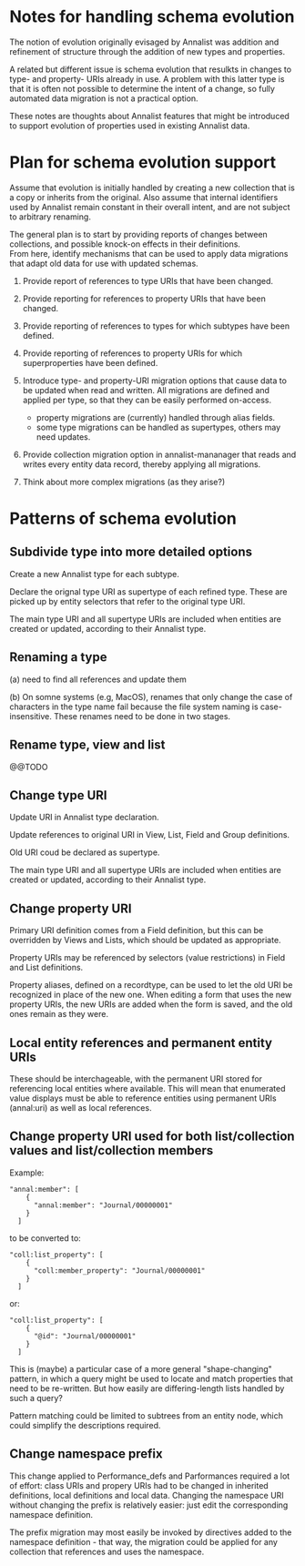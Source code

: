 # Notes for handling schema evolution

The notion of evolution originally evisaged by Annalist was addition and 
refinement of structure through the addition of new types and properties.

A related but different issue is schema evolution that resulkts in changes to
type- and property- URIs already in use.  A problem with this latter type is 
that it is often not possible to determine the intent of a change, so fully
automated data migration is not a practical option.

These notes are thoughts about Annalist features that might be introduced
to support evolution of properties used in existing Annalist data.


# Plan for schema evolution support

Assume that evolution is initially handled by creating a new collection 
that is a copy or inherits from the original.  Also assume that internal 
identifiers used by Annalist remain constant in their overall intent, and 
are not subject to arbitrary renaming.

The general plan is to start by providing reports of changes between 
collections, and possible knock-on effects in their definitions.  
From here, identify mechanisms that can be used to apply data 
migrations that adapt old data for use with updated schemas.

1. Provide report of references to type URIs that have been changed.

2. Provide reporting for references to property URIs that have been changed.

3. Provide reporting of references to types for which subtypes have been defined.

4. Provide reporting of references to property URIs for which superproperties have been defined.

5. Introduce type- and property-URI migration options that cause data to be 
updated when read and written.  All migrations are defined and applied per type,
so that they can be easily performed on-access.

    - property migrations are (currently) handled through alias fields.
    - some type migrations can be handled as supertypes, others may need updates.

7. Provide collection migration option in annalist-mananager that reads and 
writes every entity data record, thereby applying all migrations.

8. Think about more complex migrations (as they arise?)


# Patterns of schema evolution

## Subdivide type into more detailed options

Create a new Annalist type for each subtype.

Declare the orignal type URI as supertype of each refined type.
These are picked up by entity selectors that refer to the original type URI.

The main type URI and all supertype URIs are included when 
entities are created or updated, according to their Annalist type.


## Renaming a type

(a) need to find all references and update them

(b) On somne systems (e.g, MacOS), renames that only change the case of characters in the type name fail because the file system naming is case-insensitive.  These renames need to be done in two stages.


## Rename type, view and list

@@TODO


## Change type URI

Update URI in Annalist type declaration.

Update references to original URI in View, List, Field and Group definitions.

Old URI coud be declared as supertype.

The main type URI and all supertype URIs are included when 
entities are created or updated, according to their Annalist type.


## Change property URI

Primary URI definition comes from a Field definition, but this can be
overridden by Views and Lists, which should be updated as appropriate.

Property URIs may be referenced by selectors (value restrictions) in 
Field and List definitions.

Property aliases, defined on a recordtype, can be used to let the old URI be 
recognized in place of the new one.  When editing a form that uses the new 
property URIs, the new URIs are added when the form is saved, and the old ones 
remain as they were.


## Local entity references and permanent entity URIs

These should be interchageable, with the permanent URI stored for referencing local entities where available.  This will mean that enumerated value displays must be able to reference entities using permanent URIs (annal:uri) as well as local references.


## Change property URI used for both list/collection values and list/collection members

Example:

    "annal:member": [
        {
          "annal:member": "Journal/00000001"
        }
      ]

to be converted to:

    "coll:list_property": [
        {
          "coll:member_property": "Journal/00000001"
        }
      ]

or:

    "coll:list_property": [
        {
          "@id": "Journal/00000001"
        }
      ]

This is (maybe) a particular case of a more general "shape-changing" pattern, in which a query might be used to locate and match properties that need to be re-written.  But how easily are differing-length lists handled by such a query?

Pattern matching could be limited to subtrees from an entity node, which could simplify the descriptions required.


## Change namespace prefix

This change applied to Performance_defs and Parformances required a lot of effort: class URIs and propery URIs had to be changed in inherited definitions, local definitions and local data.  Changing the namespace URI without changing the prefix is relatively easier: just edit the corresponding namespace definition.

The prefix migration may most easily be invoked by directives added to the namespace definition - that way, the migration could be applied for any collection that references and uses the namespace.


